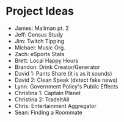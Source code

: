 # Project Ideas

- James: Mailman pt. 2
- Jeff: Census Study
- Jim: Twitch Tipping
- Michael: Music Org.
- Zach: eSports Stats
- Brett: Local Happy Hours
- Brandon: Drink Creator/Generator
- David 1: Pants Share (it is as it sounds)
- David 2: Clean Speak (detect fake news)
- Lynn: Government Policy's Public Effects
- Christina 1: Captain Planet
- Christina 2: TradeItAll
- Chris: Entertainment Aggregator
- Sean: Finding a Roommate
